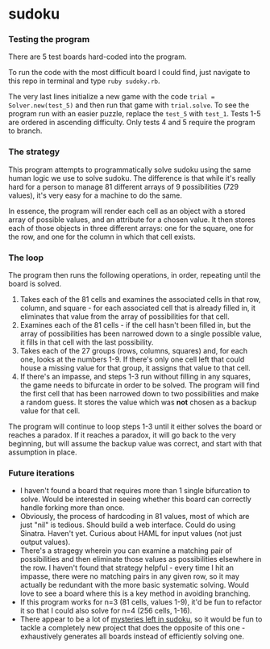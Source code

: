 # sudoku

### Testing the program

There are 5 test boards hard-coded into the program.

To run the code with the most difficult board I could find, just navigate to this repo in terminal and type `ruby sudoky.rb`.

The very last lines initialize a new game with the code `trial = Solver.new(test_5)` and then run that game with `trial.solve`. To see the program run with an easier puzzle, replace the `test_5` with `test_1`. Tests 1-5 are ordered in ascending difficulty. Only tests 4 and 5 require the program to branch. 

### The strategy

This program attempts to programmatically solve sudoku using the same human logic we use to solve sudoku. The difference is that while it's really hard for a person to manage 81 different arrays of 9 possibilities (729 values), it's very easy for a machine to do the same. 

In essence, the program will render each cell as an object with a stored array of possible values, and an attribute for a chosen value. It then stores each of those objects in three different arrays: one for the square, one for the row, and one for the column in which that cell exists. 

### The loop

The program then runs the following operations, in order, repeating until the board is solved. 
1. Takes each of the 81 cells and examines the associated cells in that row, column, and square - for each associated cell that is already filled in, it eliminates that value from the array of possibilities for that cell.
2. Examines each of the 81 cells - if the cell hasn't been filled in, but the array of possibilities has been narrowed down to a single possible value, it fills in that cell with the last possibility. 
3. Takes each of the 27 groups (rows, columns, squares) and, for each one, looks at the numbers 1-9. If there's only one cell left that could house a missing value for that group, it assigns that value to that cell. 
4. If there's an impasse, and steps 1-3 run without filling in any squares, the game needs to bifurcate in order to be solved. The program will find the first cell that has been narrowed down to two possibilities and make a random guess. It stores the value which was **not** chosen as a backup value for that cell.

The program will continue to loop steps 1-3 until it either solves the board or reaches a paradox. If it reaches a paradox, it will go back to the very beginning, but will assume the backup value was correct, and start with that assumption in place.

### Future iterations

* I haven't found a board that requires more than 1 single bifurcation to solve. Would be interested in seeing whether this board can correctly handle forking more than once. 
* Obviously, the process of hardcoding in 81 values, most of which are just "nil" is tedious. Should build a web interface. Could do using Sinatra. Haven't yet. Curious about HAML for input values (not just output values).
* There's a stragegy wherein you can examine a matching pair of possibilities and then eliminate those values as possibilities elsewhere in the row. I haven't found that strategy helpful - every time I hit an impasse, there were no matching pairs in any given row, so it may actually be redundant with the more basic systematic solving. Would love to see a board where this is a key method in avoiding branching.
* If this program works for n=3 (81 cells, values 1-9), it'd be fun to refactor it so that I could also solve for n=4 (256 cells, 1-16).
* There appear to be a lot of [mysteries left in sudoku](https://en.wikipedia.org/wiki/Mathematics_of_Sudoku), so it would be fun to tackle a completely new project that does the opposite of this one - exhaustively generates all boards instead of efficiently solving one. 

